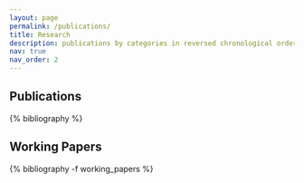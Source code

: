 ```yaml
---
layout: page
permalink: /publications/
title: Research
description: publications by categories in reversed chronological order. generated by jekyll-scholar.
nav: true
nav_order: 2
---
```


<!-- _pages/publications.md -->
<div class="publications">

<h2>Publications</h2>
{% bibliography %}

<br>

<h2>Working Papers</h2>
{% bibliography -f working_papers %}

<br>

</div>
